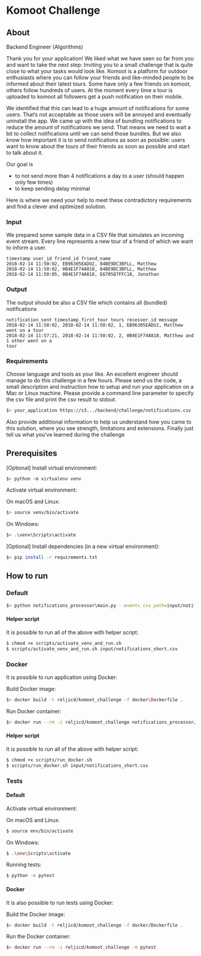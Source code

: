 # Komoot Challenge

## About

Backend Engineer (Algorithms)

Thank you for your application! We liked what we have seen so far from you and want to take the next
step: Inviting you to a small challenge that is quite close to what your tasks would look like.
Komoot is a platform for outdoor enthusiasts where you can follow your friends and like-minded
people to be informed about their latest tours. Some have only a few friends on komoot, others follow
hundreds of users. At the moment every time a tour is uploaded to komoot all followers get a push
notification on their mobile.

We identified that this can lead to a huge amount of notifications for some users. That’s not
acceptable as those users will be annoyed and eventually uninstall the app. We came up with the idea
of bundling notifications to reduce the amount of notifications we send. That means we need to wait a
bit to collect notifications until we can send those bundles. But we also know how important it is to
send notifications as soon as possible: users want to know about the tours of their friends as soon as
possible and start to talk about it.

Our goal is
* to not send more than 4 notifications a day to a user (should happen only few times)
* to keep sending delay minimal

Here is where we need your help to meet these contradictory requirements and find a clever and
optimized solution.

### Input
We prepared some sample data in a CSV file that simulates an incoming event stream. Every line
represents a new tour of a friend of which we want to inform a user.

```
timestamp user_id friend_id friend_name
2018-02-14 11:50:02, EB96305EADU2, 84BE9DC3BFLL, Matthew
2018-02-14 11:50:02, 0B4E1F74A818, 84BE9DC3BFLL, Matthew
2018-02-14 11:50:05, 0B4E1F74A818, E670587FFC18, Jonathan
```

### Output
The output should be also a CSV file which contains all (bundled) notifications
```
notification_sent timestamp_first_tour tours receiver_id message
2018-02-14 11:50:02, 2018-02-14 11:50:02, 1, EB96305EADU2, Matthew went on a tour
2018-02-14 11:57:21, 2018-02-14 11:50:02, 2, 0B4E1F74A818, Matthew and 1 other went on a
tour
```

### Requirements
Choose language and tools as your like. An excellent engineer should manage to do this challenge in a
few hours. Please send us the code, a small description and instruction how to setup and run your
application on a Mac or Linux machine. Please provide a command line parameter to specify the csv
file and print the csv result to stdout.
```bash
$> your_application https://s3.../backend/challenge/notifications.csv
```
Also provide additional information to help us understand how you came to this solution, where you
see strength, limitations and extensions. Finally just tell us what you’ve learned during the challenge

## Prerequisites

\[Optional\] Install virtual environment:

```bash
$> python -m virtualenv venv
```

Activate virtual environment:

On macOS and Linux:
```bash
$> source venv/bin/activate
```

On Windows:
```bash
$> .\venv\Scripts\activate
```

\[Optional\] Install dependencies (in a new virtual environment):
```bash
$> pip install -r requirements.txt
```

## How to run

### Default

```bash
$> python notifications_processor\main.py --events_csv_path=input/notifications_short.csv --print_to_stdout=True
```

#### Helper script

It is possible to run all of the above with helper script:

```bash
$ chmod +x scripts/activate_venv_and_run.sh
$ scripts/activate_venv_and_run.sh input/notifications_short.csv
```

### Docker

It is possible to run application using Docker:

Build Docker image:
```bash
$> docker build -t reljicd/komoot_challenge -f docker\Dockerfile .
```

Run Docker container:
```bash
$> docker run --rm -i reljicd/komoot_challenge notifications_processor/main.py --events_csv_path=input/notifications_short.csv --print_to_stdout=True
```

#### Helper script

It is possible to run all of the above with helper script:

```bash
$ chmod +x scripts/run_docker.sh
$ scripts/run_docker.sh input/notifications_short.csv
```

### Tests

#### Default
Activate virtual environment:

On macOS and Linux:
```bash
$ source env/bin/activate
```

On Windows:
```bash
$ .\env\Scripts\activate
```

Running tests:
```bash
$ python -m pytest
```

#### Docker

It is also possible to run tests using Docker:

Build the Docker image:
```bash
$> docker build -t reljicd/komoot_challenge -f docker/Dockerfile .
```

Run the Docker container:
```bash
$> docker run --rm -i reljicd/komoot_challenge -m pytest
```